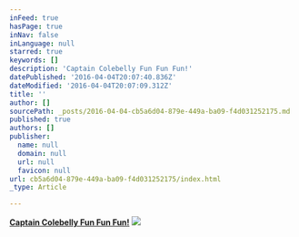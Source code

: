 ```yaml
---
inFeed: true
hasPage: true
inNav: false
inLanguage: null
starred: true
keywords: []
description: 'Captain Colebelly Fun Fun Fun!'
datePublished: '2016-04-04T20:07:40.836Z'
dateModified: '2016-04-04T20:07:09.312Z'
title: ''
author: []
sourcePath: _posts/2016-04-04-cb5a6d04-879e-449a-ba09-f4d031252175.md
published: true
authors: []
publisher:
  name: null
  domain: null
  url: null
  favicon: null
url: cb5a6d04-879e-449a-ba09-f4d031252175/index.html
_type: Article

---
```

**[Captain Colebelly Fun Fun Fun!][0]**
![](https://the-grid-user-content.s3-us-west-2.amazonaws.com/8624cbac-6ecd-4623-8070-24706663ed99.jpg)

[0]: null
